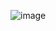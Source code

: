 ![image](https://github.com/MelnikovMatveu/db_practice/assets/145557573/12364eb5-7b83-43ac-adea-fc745ffcd5db)
